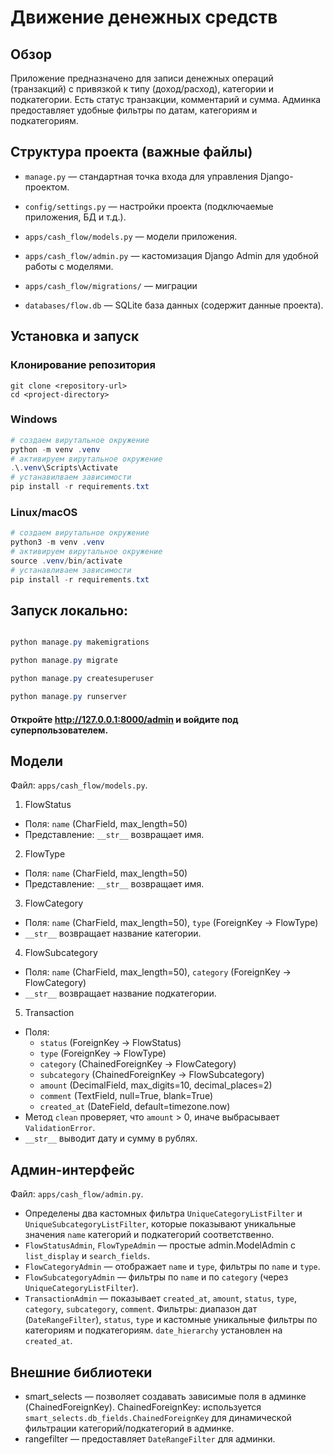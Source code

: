 # Движение денежных средств

## Обзор

Приложение предназначено для записи денежных операций (транзакций) с привязкой к типу (доход/расход), категории и подкатегории. Есть статус транзакции, комментарий и сумма. Админка предоставляет удобные фильтры по датам, категориям и подкатегориям.
## Структура проекта (важные файлы)

- `manage.py` — стандартная точка входа для управления Django-проектом.

- `config/settings.py` — настройки проекта (подключаемые приложения, БД и т.д.).

- `apps/cash_flow/models.py` — модели приложения.

- `apps/cash_flow/admin.py` — кастомизация Django Admin для удобной работы с моделями.

- `apps/cash_flow/migrations/` — миграции

- `databases/flow.db` — SQLite база данных (содержит данные проекта).

## Установка и запуск

### Клонирование репозитория
```
git clone <repository-url>
cd <project-directory>
```
### Windows

```powershell
# создаем вирутальное окружение
python -m venv .venv
# активируем вирутальное окружение
.\.venv\Scripts\Activate
# устанавилваем зависимости
pip install -r requirements.txt
```
### Linux/macOS

```powershell
# создаем вирутальное окружение
python3 -m venv .venv
# активируем вирутальное окружение
source .venv/bin/activate
# устанавливаем зависимости
pip install -r requirements.txt
```
## Запуск локально:

```powershell

python manage.py makemigrations

python manage.py migrate

python manage.py createsuperuser

python manage.py runserver

```

#### Откройте http://127.0.0.1:8000/admin и войдите под суперпользователем.

## Модели

Файл: `apps/cash_flow/models.py`.

1) FlowStatus
- Поля: `name` (CharField, max_length=50)
- Представление: `__str__` возвращает имя.

2) FlowType
- Поля: `name` (CharField, max_length=50)
- Представление: `__str__` возвращает имя.

3) FlowCategory
- Поля: `name` (CharField, max_length=50), `type` (ForeignKey -> FlowType)
- `__str__` возвращает название категории.

4) FlowSubcategory
- Поля: `name` (CharField, max_length=50), `category` (ForeignKey -> FlowCategory)
- `__str__` возвращает название подкатегории.

5) Transaction
- Поля:
  - `status` (ForeignKey -> FlowStatus)
  - `type` (ForeignKey -> FlowType)
  - `category` (ChainedForeignKey -> FlowCategory)
  - `subcategory` (ChainedForeignKey -> FlowSubcategory)
  - `amount` (DecimalField, max_digits=10, decimal_places=2)
  - `comment` (TextField, null=True, blank=True)
  - `created_at` (DateField, default=timezone.now)
- Метод `clean` проверяет, что `amount` > 0, иначе выбрасывает `ValidationError`.
- `__str__` выводит дату и сумму в рублях.

## Админ-интерфейс

Файл: `apps/cash_flow/admin.py`.

- Определены два кастомных фильтра `UniqueCategoryListFilter` и `UniqueSubcategoryListFilter`, которые показывают уникальные значения `name` категорий и подкатегорий соответственно.
- `FlowStatusAdmin`, `FlowTypeAdmin` — простые admin.ModelAdmin с `list_display` и `search_fields`.
- `FlowCategoryAdmin` — отображает `name` и `type`, фильтры по `name` и `type`.
- `FlowSubcategoryAdmin` — фильтры по `name` и по `category` (через `UniqueCategoryListFilter`).
- `TransactionAdmin` — показывает `created_at`, `amount`, `status`, `type`, `category`, `subcategory`, `comment`. Фильтры: диапазон дат (`DateRangeFilter`), `status`, `type` и кастомные уникальные фильтры по категориям и подкатегориям. `date_hierarchy` установлен на `created_at`.

## Внешние библиотеки

- smart_selects — позволяет создавать зависимые поля в админке (ChainedForeignKey). ChainedForeignKey: используется `smart_selects.db_fields.ChainedForeignKey` для динамической фильтрации категорий/подкатегорий в админке.
- rangefilter — предоставляет `DateRangeFilter` для админки.